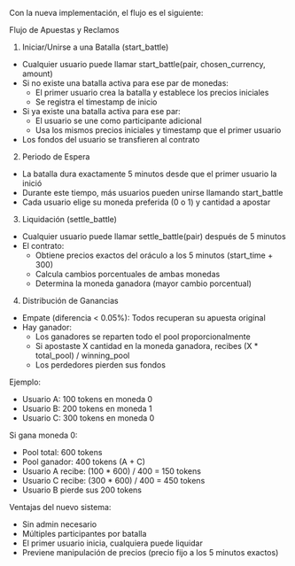 Con la nueva implementación, el flujo es el siguiente:

  Flujo de Apuestas y Reclamos

  1. Iniciar/Unirse a una Batalla (start_battle)

  - Cualquier usuario puede llamar start_battle(pair, chosen_currency, amount)
  - Si no existe una batalla activa para ese par de monedas:
    - El primer usuario crea la batalla y establece los precios iniciales
    - Se registra el timestamp de inicio
  - Si ya existe una batalla activa para ese par:
    - El usuario se une como participante adicional
    - Usa los mismos precios iniciales y timestamp que el primer usuario
  - Los fondos del usuario se transfieren al contrato

  2. Periodo de Espera

  - La batalla dura exactamente 5 minutos desde que el primer usuario la inició
  - Durante este tiempo, más usuarios pueden unirse llamando start_battle
  - Cada usuario elige su moneda preferida (0 o 1) y cantidad a apostar

  3. Liquidación (settle_battle)

  - Cualquier usuario puede llamar settle_battle(pair) después de 5 minutos
  - El contrato:
    - Obtiene precios exactos del oráculo a los 5 minutos (start_time + 300)
    - Calcula cambios porcentuales de ambas monedas
    - Determina la moneda ganadora (mayor cambio porcentual)

  4. Distribución de Ganancias

  - Empate (diferencia < 0.05%): Todos recuperan su apuesta original
  - Hay ganador:
    - Los ganadores se reparten todo el pool proporcionalmente
    - Si apostaste X cantidad en la moneda ganadora, recibes (X * total_pool) / winning_pool
    - Los perdedores pierden sus fondos

  Ejemplo:

  - Usuario A: 100 tokens en moneda 0
  - Usuario B: 200 tokens en moneda 1
  - Usuario C: 300 tokens en moneda 0

  Si gana moneda 0:
  - Pool total: 600 tokens
  - Pool ganador: 400 tokens (A + C)
  - Usuario A recibe: (100 * 600) / 400 = 150 tokens
  - Usuario C recibe: (300 * 600) / 400 = 450 tokens
  - Usuario B pierde sus 200 tokens

  Ventajas del nuevo sistema:
  - Sin admin necesario
  - Múltiples participantes por batalla
  - El primer usuario inicia, cualquiera puede liquidar
  - Previene manipulación de precios (precio fijo a los 5 minutos exactos)